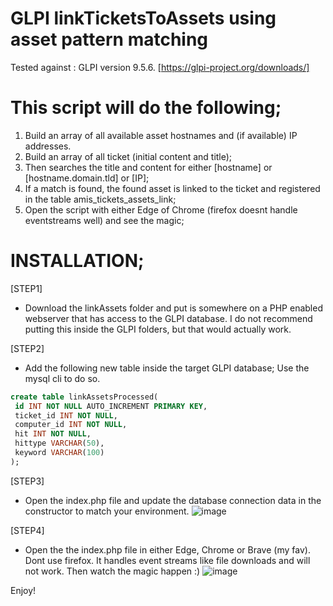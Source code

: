# GLPI linkTicketsToAssets using asset pattern matching

Tested against : GLPI version 9.5.6. 
[https://glpi-project.org/downloads/]

# This script will do the following; 

1. Build an array of all available asset hostnames and (if available) IP addresses.
2. Build an array of all ticket (initial content and title);
3. Then searches the title and content for either [hostname] or [hostname.domain.tld] or [IP];
4. If a match is found, the found asset is linked to the ticket and registered in the table amis_tickets_assets_link;
5. Open the script with either Edge of Chrome (firefox doesnt handle eventstreams well) and see the magic;



# INSTALLATION;

[STEP1]
- Download the linkAssets folder and put is somewhere on a PHP enabled webserver that has access to the GLPI database. I do not recommend putting this inside the GLPI folders, but that would actually work. 


[STEP2]
- Add the following new table inside the target GLPI database; Use the mysql cli to do so.

```SQL
create table linkAssetsProcessed(
 id INT NOT NULL AUTO_INCREMENT PRIMARY KEY,
 ticket_id INT NOT NULL,
 computer_id INT NOT NULL,
 hit INT NOT NULL,
 hittype VARCHAR(50),
 keyword VARCHAR(100)
);
```


[STEP3]
- Open the index.php file and update the database connection data in the constructor to match your environment.
![image](https://user-images.githubusercontent.com/97617761/149178469-bdeaadd2-3a8a-4066-b256-3d341cc86970.png)


[STEP4]
- Open the the index.php file in either Edge, Chrome or Brave (my fav). Dont use firefox. It handles event streams like file downloads and will not work. Then watch the magic happen :)
![image](https://user-images.githubusercontent.com/97617761/149177358-b78e0372-75bc-41c1-9cd6-03d2de5c2bf9.png) 

Enjoy!
